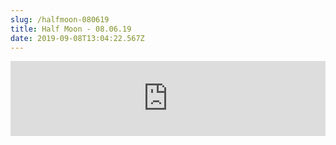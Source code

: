 ```yaml
---
slug: /halfmoon-080619
title: Half Moon - 08.06.19
date: 2019-09-08T13:04:22.567Z
---
```

<iframe width="100%" height="120" src="https://www.mixcloud.com/widget/iframe/?hide_cover=1&feed=%2FHalfMoonbk%2Fmoney-cat-records-862019%2F" frameborder="0" ></iframe>
